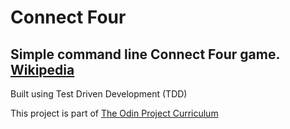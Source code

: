 # Connect Four

## Simple command line Connect Four game. [Wikipedia](https://en.wikipedia.org/wiki/Connect_Four)

Built using Test Driven Development (TDD) 


This project is part of [The Odin Project Curriculum](https://www.theodinproject.com/paths/full-stack-ruby-on-rails/courses/ruby-programming/lessons/testing-your-ruby-code)